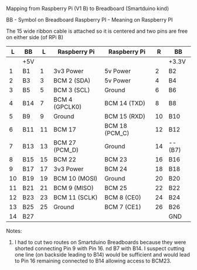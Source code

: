 Mapping from Raspberry Pi (V1 B) to Breadboard (Smartduino kind)

BB - Symbol on Breadboard
Raspberry PI - Meaning on Raspberry PI

The 15 wide ribbon cable is attached so it is centered and two pins are free on either side (of RPi B)

| L  | BB  | L  | Raspberry Pi    | Raspberry Pi   | R   | BB    |
| -- | --- | -- | --------------- | -------------- | --  | ----- |
|    | +5V |    |                 |                |     | +3.3V |
| 1  | B1  | 1  | 3v3 Power       | 5v Power       | 2   | B2    |
| 2  | B3  | 3  | BCM 2 (SDA)     | 5v Power       | 4   | B4    |
| 3  | B5  | 5  | BCM 3 (SCL)     | Ground         | 6   | B6    |
| 4  | B14 | 7  | BCM 4 (GPCLK0)  | BCM 14 (TXD)   | 8   | B8    |
| 5  | B9  | 9  | Ground          | BCM 15 (RXD)   | 10  | B10   |
| 6  | B11 | 11 | BCM 17          | BCM 18 (PCM_C) | 12  | B12   |
| 7  | B13 | 13 | BCM 27 (PCM_D)  | Ground         | 14  | --(B7)|
| 8  | B15 | 15 | BCM 22          | BCM 23         | 16  | B16   |
| 9  | B17 | 17 | 3v3 Power       | BCM 24         | 18  | B18   |
| 10 | B19 | 19 | BCM 10 (MOSI)   | Ground         | 20  | B20   |
| 11 | B21 | 21 | BCM 9 (MISO)    | BCM 25         | 22  | B22   |
| 12 | B23 | 23 | BCM 11 (SCLK)   | BCM 8 (CE0)    | 24  | B24   |
| 13 | B25 | 25 | Ground          | BCM 7 (CE1)    | 26  | B26   |
| 14 | B27 |    |                 |                |     | GND   |

Notes: 

1. I had to cut two routes on Smartduino Breadboards because they were shorted connecting Pin 9 with Pin 16. nd B7 with B14. I suspect cutting one line (on backside leading to B14) would be sufficient and would lead to Pin 16 remaining connected to B14 allowing access to BCM23.

















